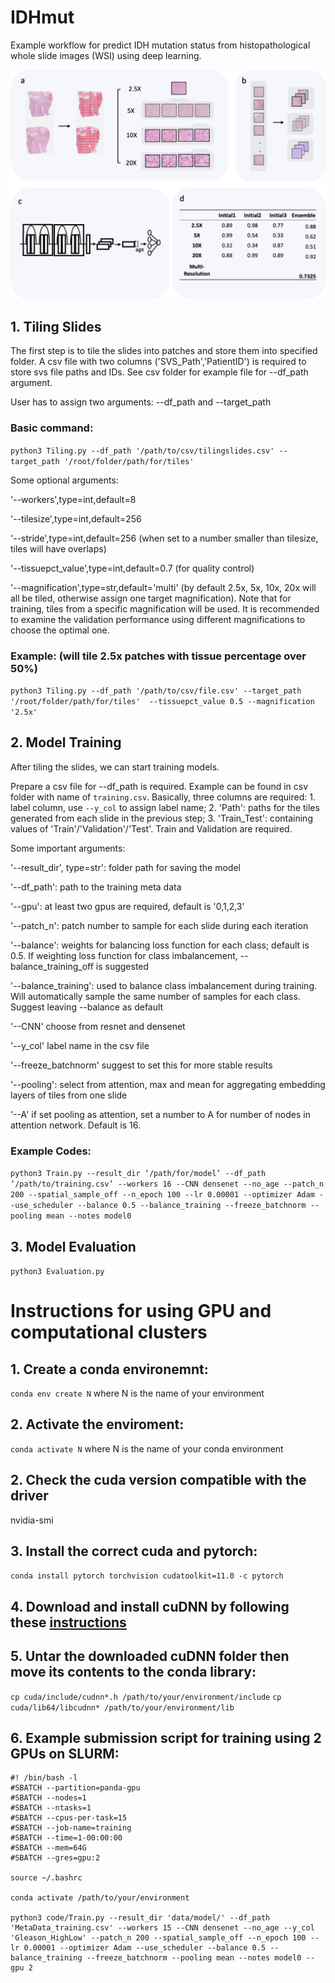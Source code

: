 # IDHmut
Example workflow for predict IDH mutation status from histopathological whole slide images (WSI) using deep learning.
<p align="left">
  <img src="/Figures/Picture1.png" width="600" title="workflow">
</p>

## 1. Tiling Slides
The first step is to tile the slides into patches and store them into specified folder. A csv file with two columns ('SVS_Path','PatientID') is required to store svs file paths and IDs. See csv folder for example file for --df_path argument.

User has to assign two arguments: --df_path and --target_path

### Basic command:

`python3 Tiling.py --df_path '/path/to/csv/tilingslides.csv' --target_path '/root/folder/path/for/tiles' `

Some optional arguments:

'--workers',type=int,default=8

'--tilesize',type=int,default=256

'--stride',type=int,default=256 (when set to a number smaller than tilesize, tiles will have overlaps)

'--tissuepct_value',type=int,default=0.7 (for quality control)

'--magnification',type=str,default='multi' (by default 2.5x, 5x, 10x, 20x will all be tiled, otherwise assign one target magnification). Note that for training, tiles from a specific magnification will be used. It is recommended to examine the validation performance using different magnifications to choose the optimal one. 

### Example: (will tile 2.5x patches with tissue percentage over 50%)

`python3 Tiling.py --df_path '/path/to/csv/file.csv' --target_path '/root/folder/path/for/tiles'  --tissuepct_value 0.5 --magnification '2.5x'`


## 2. Model Training

After tiling the slides, we can start training models. 

Prepare a csv file for --df_path is required. Example can be found in csv folder with name of `training.csv`. Basically, three columns are required: 1. label column, use `--y_col` to assign label name; 2. 'Path': paths for the tiles generated from each slide in the previous step; 3. 'Train_Test': containing values of 'Train'/'Validation'/'Test'. Train and Validation are required.

Some important arguments:

'--result_dir', type=str': folder path for saving the model

'--df_path': path to the training meta data

'--gpu': at least two gpus are required, default is '0,1,2,3'

'--patch_n': patch number to sample for each slide during each iteration 

'--balance': weights for balancing loss function for each class; default is 0.5. If weighting loss function for class imbalancement, --balance_training_off is suggested

'--balance_training': used to balance class imbalancement during training. Will automatically sample the same number of samples for each class. Suggest leaving --balance as default

'--CNN' choose from resnet and densenet

'--y_col' label name in the csv file

'--freeze_batchnorm' suggest to set this for more stable results

'--pooling': select from attention, max and mean for aggregating embedding layers of tiles from one slide

'--A' if set pooling as attention, set a number to A for number of nodes in attention network. Default is 16.

### Example Codes:

`python3 Train.py --result_dir ‘/path/for/model’ --df_path ‘/path/to/training.csv’ --workers 16 --CNN densenet --no_age --patch_n 200 --spatial_sample_off --n_epoch 100 --lr 0.00001 --optimizer Adam --use_scheduler --balance 0.5 --balance_training --freeze_batchnorm --pooling mean --notes model0`

## 3. Model Evaluation
`python3 Evaluation.py`


# Instructions for using GPU and computational clusters
## 1. Create a conda environemnt:
`conda env create N` where N is the name of your environment

## 2. Activate the enviroment:
`conda activate N` where N is the name of your conda environment

## 2. Check the cuda version compatible with the driver
nvidia-smi

## 3. Install the correct cuda and pytorch:
`conda install pytorch torchvision cudatoolkit=11.0 -c pytorch`

## 4. Download and install cuDNN by following these [instructions](https://docs.nvidia.com/deeplearning/cudnn/install-guide/index.html)

## 5. Untar the downloaded cuDNN folder then move its contents to the conda library:
`cp cuda/include/cudnn*.h /path/to/your/environment/include`
`cp cuda/lib64/libcudnn* /path/to/your/environment/lib`

## 6. Example submission script for training using 2 GPUs on SLURM:

```
#! /bin/bash -l
#SBATCH --partition=panda-gpu
#SBATCH --nodes=1
#SBATCH --ntasks=1
#SBATCH --cpus-per-task=15
#SBATCH --job-name=training
#SBATCH --time=1-00:00:00
#SBATCH --mem=64G
#SBATCH --gres=gpu:2

source ~/.bashrc

conda activate /path/to/your/environment

python3 code/Train.py --result_dir 'data/model/' --df_path 'MetaData_training.csv' --workers 15 --CNN densenet --no_age --y_col 'Gleason_HighLow' --patch_n 200 --spatial_sample_off --n_epoch 100 --lr 0.00001 --optimizer Adam --use_scheduler --balance 0.5 --balance_training --freeze_batchnorm --pooling mean --notes model0 --gpu 2
```


  






  


